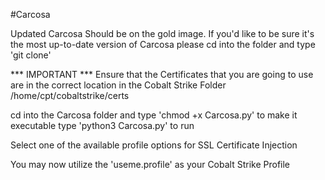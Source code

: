 #Carcosa

Updated Carcosa Should be on the gold image. If you'd like to be sure it's the most up-to-date version of Carcosa
please cd into the folder and type 'git clone' 

*** IMPORTANT *** Ensure that the Certificates that you are going to use are in the correct location in the Cobalt Strike Folder
/home/cpt/cobaltstrike/certs

cd into the Carcosa folder and type 'chmod +x Carcosa.py' to make it executable
type 'python3 Carcosa.py' to run

Select one of the available profile options for SSL Certificate Injection

You may now utilize the 'useme.profile' as your Cobalt Strike Profile